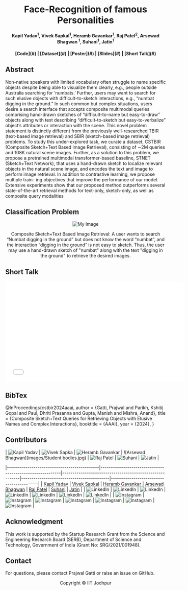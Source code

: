 <h1 align="center">
  Face-Recognition of famous Personalities
</h1>

<h4 align="center">
  Kapil Yadav<sup>1</sup>, Vivek Sapkal<sup>1</sup>, Heramb Gavankar<sup>1</sup>, Raj Patel<sup>2</sup>, Arsewad Bhagwan <sup>1</sup>, Suhani<sup>1</sup>, Jatin<sup>1</sup>
</h4>

<h4 align="center">
  [Code](#) | [Dataset](#) | [Poster](#) | [Slides](#) | [Short Talk](#)
</h4>

## Abstract
Non-native speakers with limited vocabulary often struggle to name specific objects despite being able to visualize them clearly, e.g., people outside Australia searching for ‘numbats.’ Further, users may want to search for such elusive objects with difficult-to-sketch interactions, e.g., “numbat digging in the ground.” In such common but complex situations, users desire a search interface that accepts composite multimodal queries comprising hand-drawn sketches of “difficult-to-name but easy-to-draw” objects along with text describing “difficult-to-sketch but easy-to-verbalize” object’s attributes or interaction with the scene. This novel problem statement is distinctly different from the previously well-researched TBIR (text-based image retrieval) and SBIR (sketch-based image retrieval) problems. To study this under-explored task, we curate a dataset, CSTBIR (Composite Sketch+Text Based Image Retrieval), consisting of ∼2M queries and 108K natural scene images. Further, as a solution to this problem, we propose a pretrained multimodal transformer-based baseline, STNET (Sketch+Text Network), that uses a hand-drawn sketch to localize relevant objects in the natural scene image, and encodes the text and image to perform image retrieval. In addition to contrastive learning, we propose multiple train- ing objectives that improve the performance of our model. Extensive experiments show that our proposed method outperforms several state-of-the-art retrieval methods for text-only, sketch-only, as well as composite query modalities

## Classification Problem
<p align="center">
  <img src="https://github.com/ykapil897/face-recognition/images/ignus.jpg" alt="My Image">
</p>

<p align="center">
Composite Sketch+Text Based Image Retrieval: A user wants to search “Numbat digging in the ground” but does not know the word “numbat”, and the interaction “digging in the ground” is not easy to sketch. Thus, the user may use a hand-drawn sketch of "numbat" along with the text "digging in the ground" to retrieve the desired images.
</p>

## Short Talk
<p>
  <iframe width="560" height="315" src="[https://www.youtube.com/embed/YOUR_VIDEO_ID](https://youtu.be/s4F7qeVw5mY)" frameborder="0" allowfullscreen></iframe>
</p>

## BibTex
@InProceedings{cstbir2024aaai,
        author    = {Gatti, Prajwal and Parikh, Kshitij Gopal and Paul, Dhriti Prasanna and Gupta, Manish and Mishra, Anand},
        title     = {Composite Sketch+Text Queries for Retrieving Objects with Elusive Names and Complex Interactions},
        booktitle = {AAAI},
        year      = {2024},
}   


## Contributors
| ![Kapil Yadav](images/badminton.jpg) | ![Vivek Sapka](images/ACAC.jpg) | ![Heramb Gavankar](images/SAC.jpg) | ![Arsewad Bhagwan](images/Student bodies.jpg) | ![Raj Patel](images/acac.jpg) | ![Suhani](images/basketball.jpg) | ![Jatin](images/cricket.jpg) |

|---------------------------------------------|----------------------------------------------------------|---------------------------------------------------------|-------------------------------------------|------------------------------------------|
| [Kapil Yadav](#)                           | [Vivek Sapkal](#)                                 | [Heramb Gavankar](#)
                                 | [Arsewad Bhagwan](#)                                 | [Raj Patel](#)                         | [Suhani](#)                        | [Jatin](#)                        |
| ![LinkedIn](images/linkedin_logo.png) | ![LinkedIn](images/linkedin_logo.png) | ![LinkedIn](images/linkedin_logo.png) | ![LinkedIn](images/linkedin_logo.png) | ![LinkedIn](images/linkedin_logo.png) | ![LinkedIn](images/linkedin_logo.png) | ![LinkedIn](images/linkedin_logo.png) |
| ![Instagram](images/instagram_logo.png) | ![Instagram](images/instagram_logo.png) | ![Instagram](images/instagram_logo.png) | ![Instagram](images/instagram_logo.png) | ![Instagram](images/instagram_logo.png) | ![Instagram](images/instagram_logo.png) | ![Instagram](images/instagram_logo.png) |


## Acknowledgment
This work is supported by the Startup Research Grant from the Science and Engineering Research Board (SERB), Department of Science and Technology, Government of India (Grant No: SRG/2021/001948).

## Contact
For questions, please contact Prajwal Gatti or raise an issue on GitHub.

<p align="center">
  Copyright © IIT Jodhpur
</p>

